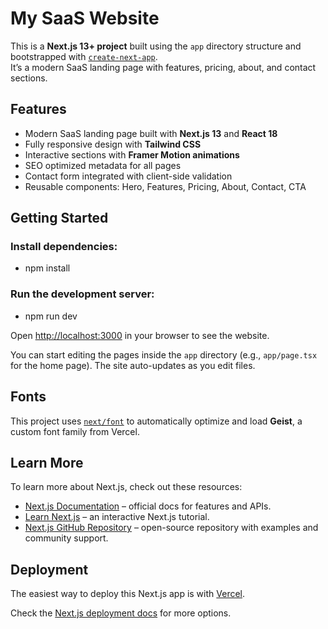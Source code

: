 # My SaaS Website

This is a **Next.js 13+ project** built using the `app` directory structure and bootstrapped with [`create-next-app`](https://nextjs.org/docs/app/api-reference/cli/create-next-app).  
It’s a modern SaaS landing page with features, pricing, about, and contact sections.

## Features
- Modern SaaS landing page built with **Next.js 13** and **React 18**
- Fully responsive design with **Tailwind CSS**
- Interactive sections with **Framer Motion animations**
- SEO optimized metadata for all pages
- Contact form integrated with client-side validation
- Reusable components: Hero, Features, Pricing, About, Contact, CTA

## Getting Started

### Install dependencies:
- npm install 

### Run the development server:
- npm run dev

Open [http://localhost:3000](http://localhost:3000) in your browser to see the website.

You can start editing the pages inside the `app` directory (e.g., `app/page.tsx` for the home page). The site auto-updates as you edit files.

## Fonts

This project uses [`next/font`](https://nextjs.org/docs/app/building-your-application/optimizing/fonts) to automatically optimize and load **Geist**, a custom font family from Vercel.

## Learn More

To learn more about Next.js, check out these resources:

- [Next.js Documentation](https://nextjs.org/docs) – official docs for features and APIs.  
- [Learn Next.js](https://nextjs.org/learn) – an interactive Next.js tutorial.  
- [Next.js GitHub Repository](https://github.com/vercel/next.js) – open-source repository with examples and community support.  

## Deployment

The easiest way to deploy this Next.js app is with [Vercel](https://vercel.com/new?utm_medium=default-template&filter=next.js&utm_source=create-next-app&utm_campaign=create-next-app-readme).

Check the [Next.js deployment docs](https://nextjs.org/docs/app/building-your-application/deploying) for more options.
